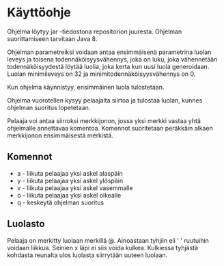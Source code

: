 # Käyttöohje

Ohjelma löytyy jar -tiedostona repositorion juuresta. Ohjelman suorittamiseen tarvitaan Java 8.

Ohjelman parametreiksi voidaan antaa ensimmäisenä parametrina luolan leveys ja toisena todennäköisyysvähennys, joka on luku, joka vähennetään todennäköisyydestä löytää luolia, joka kerta kun uusi luola generoidaan. Luolan minimileveys on 32 ja minimitodennäköisyysvähennys on 0.

Kun ohjelma käynnistyy, ensimmäinen luola tulostetaan.

Ohjelma vuorotellen kysyy pelaajalta siirtoa ja tulostaa luolan, kunnes ohjelman suoritus lopetetaan.

Pelaaja voi antaa siirroksi merkkijonon, jossa yksi merkki vastaa yhtä ohjelmalle annettavaa komentoa. Komennot suoritetaan peräkkäin alkaen merkkijonon ensimmäisestä merkistä.

## Komennot

* a - liikuta pelaajaa yksi askel alaspäin
* y - liikuta pelaajaa yksi askel ylöspäin
* v - liikuta pelaajaa yksi askel vasemmalle
* o - liikuta pelaajaa yksi askel oikealle
* q - keskeytä ohjelman suoritus

## Luolasto

Pelaaja on merkitty luolaan merkillä @. Ainoastaan tyhjiin eli ' ' ruutuihin voidaan liikkua. Seinien x läpi ei siis voida kulkea. Kulkiessa tyhjästä kohdasta reunalta ulos luolasta siirrytään uuteen luolaan.
